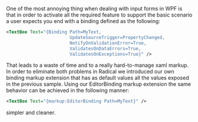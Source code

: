 One of the most annoying thing when dealing with input forms in WPF is that in order to activate all the required feature to support the basic scenario a user expects you end with a binding defined as the following:

```xml
<TextBox Text="{Binding Path=MyText, 
                        UpdateSourceTrigger=PropertyChanged, 
                        NotifyOnValidationError=True, 
                        ValidatesOnDataErrors=True, 
                        ValidatesOnExceptions=True}" />
```

That leads to a waste of time and to a really hard-to-manage xaml markup. In order to eliminate both problems in Radical we introduced our own binding markup extension that has as default values all the values exposed in the previous sample. Using our EditorBinding markup extension the same behavior can be achieved in the following manner:

```xml
<TextBox Text="{markup:EditorBinding Path=MyText}" />
```

simpler and cleaner.
